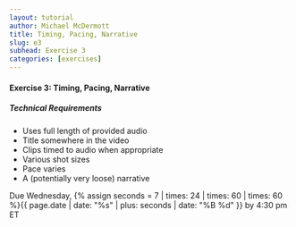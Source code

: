 ```yaml
---
layout: tutorial
author: Michael McDermott
title: Timing, Pacing, Narrative
slug: e3
subhead: Exercise 3
categories: [exercises]
---
```

#### Exercise 3: Timing, Pacing, Narrative


##### Technical Requirements
* Uses full length of provided audio
* Title somewhere in the video
* Clips timed to audio when appropriate
* Various shot sizes
* Pace varies
* A (potentially very loose) narrative

<span class="due">Due Wednesday, {% assign seconds = 7 | times: 24 | times: 60 | times: 60 %}{{ page.date | date: "%s" | plus: seconds | date: "%B %d" }} by 4:30 pm ET</span>
